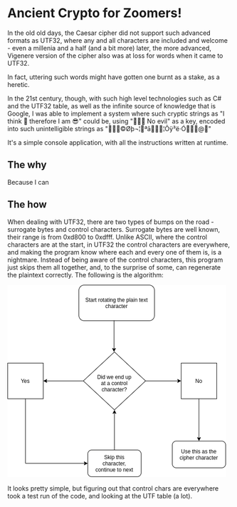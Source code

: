 # Ancient Crypto for Zoomers!

In the old old days, the Caesar cipher did not support such advanced formats as UTF32, where any and all characters are included and welcome - even a millenia and a half (and a bit more) later, the more advanced, Vigenere version of the cipher also was at loss for words when it came to UTF32.

In fact, uttering such words might have gotten one burnt as a stake, as a heretic.

In the 21st century, though, with such high level technologies such as C# and the UTF32 table, as well as the infinite source of knowledge that is Google, I was able to implement a system where such cryptic strings as "I think 🤔 therefore I am  😎" could be, using "🙊🙉🙈 No evil" as a key, encoded into such unintelligible strings as "🺴🺊🻝©Øþ¬¦🦊ªā🻓🻏🻛¦Õÿ³ë·Ó­🻌🻗🺉@🙜"

It's a simple console application, with all the instructions written at runtime.

## The why

Because I can

## The how

When dealing with UTF32, there are two types of bumps on the road - surrogate bytes and control characters.
Surrogate bytes are well known, their range is from 0xd800 to 0xdfff.
Unlike ASCII, where the control characters are at the start, in UTF32 the control characters are everywhere, and making the program know where each and every one of them is, is a nightmare. Instead of being aware of the control characters, this program just skips them all together, and, to the surprise of some, can regenerate the plaintext correctly. The following is the algorithm:

![](Ancient_Crypto.png)

It looks pretty simple, but figuring out that control chars are everywhere took a test run of the code, and looking at the UTF table (a lot).